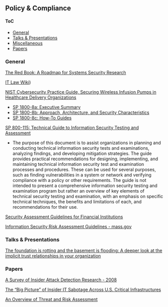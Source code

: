 ## Policy & Compliance


#### ToC

* [General](#general)
* [Talks & Presentations](#talks)
* [Miscellaneous](#misc)
* [Papers](#papers)
















### <a name="General"></a>General
[The Red Book: A Roadmap for Systems Security Research](http://www.red-book.eu/m/documents/syssec_red_book.pdf)

[IT Law Wiki](http://itlaw.wikia.com/wiki/The_IT_Law_Wiki))

[NIST Cybersecurity Practice Guide, Securing Wireless Infusion Pumps in Healthcare Delivery Organizations](https://nccoe.nist.gov/projects/use-cases/medical-devices)
* [SP 1800-8a: Executive Summary](https://nccoe.nist.gov/publication/draft/1800-8/VolA/)
* [SP 1800-8b: Approach, Architecture, and Security Characteristics ](https://nccoe.nist.gov/publication/draft/1800-8/VolB/)
* [SP 1800-8c: How-To Guides](https://nccoe.nist.gov/publication/draft/1800-8/VolC/)

[SP 800-115: Technical Guide to Information Security Testing and Assessment](https://csrc.nist.gov/publications/detail/sp/800-115/final)
* The purpose of this document is to assist organizations in planning and conducting technical information security tests and examinations, analyzing findings, and developing mitigation strategies. The guide provides practical recommendations for designing, implementing, and maintaining technical information security test and examination processes and procedures. These can be used for several purposes, such as finding vulnerabilities in a system or network and verifying compliance with a policy or other requirements. The guide is not intended to present a comprehensive information security testing and examination program but rather an overview of key elements of technical security testing and examination, with an emphasis on specific technical techniques, the benefits and limitations of each, and recommendations for their use. 

[Security Assessment Guidelines for Financial Institutions](https://www.sans.org/reading-room/whitepapers/auditing/security-assessment-guidelines-financial-institutions-993)

[Information Security Risk Assessment Guidelines - mass.gov](http://www.mass.gov/anf/research-and-tech/cyber-security/security-for-state-employees/risk-assessment/risk-assessment-guideline.html)





### <a name="talks"></a>Talks & Presentations
[The foundation is rotting and the basement is flooding: A deeper look at the implicit trust relationships in your organization](https://www.youtube.com/watch?v=nL64uj9Xm24)


### <a name="papers"></a>Papers
[A Survey of Insider Attack Detection Research - 2008](http://web.stanford.edu/class/cs259d/readings/Insider_survey.pdf)

[The “Big Picture” of Insider IT Sabotage Across U.S. Critical Infrastructures](http://web.stanford.edu/class/cs259d/readings/Infrastructure.pdf)

[An Overview of Threat and Risk Assessment](https://www.sans.org/reading-room/whitepapers/auditing/overview-threat-risk-assessment-76)



